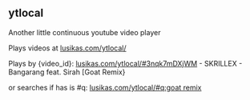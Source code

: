 ## ytlocal

Another little continuous youtube video player

Plays videos at [lusikas.com/ytlocal/](http://lusikas.com/ytlocal/)

Plays by {video_id}: [lusikas.com/ytlocal/#3nqk7mDXjWM](http://lusikas.com/ytlocal/#3nqk7mDXjWM) - SKRILLEX - Bangarang feat. Sirah [Goat Remix}

or searches if has is #q: [lusikas.com/ytlocal/#q:goat remix](http://lusikas.com/ytlocal/#q:goat%20remix)


